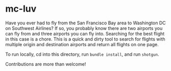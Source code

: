 mc-luv
======

Have you ever had to fly from the San Francisco Bay area to Washington DC on Southwest Airlines? If so, you probably know there are two airports you can fly from and three airports you can fly into. Searching for the best flight in this case is a chore. This is a quick and dirty tool to search for flights with multiple origin and destination airports and return all flights on one page.

To run locally, cd into this directory, run `bundle install`, and run `shotgun`.

Contributions are more than welcome!
